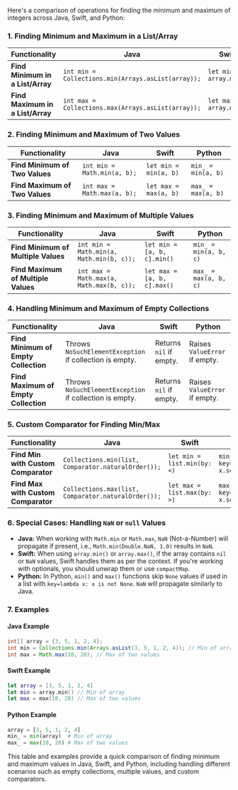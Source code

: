 Here's a comparison of operations for finding the minimum and maximum of integers across Java, Swift, and Python:

### 1. **Finding Minimum and Maximum in a List/Array**

| **Functionality**                   | **Java**                                   | **Swift**                                   | **Python**                        |
|-------------------------------------|--------------------------------------------|---------------------------------------------|-----------------------------------|
| **Find Minimum in a List/Array**    | `int min = Collections.min(Arrays.asList(array));` | `let min = array.min()`                   | `min_ = min(array)`               |
| **Find Maximum in a List/Array**    | `int max = Collections.max(Arrays.asList(array));` | `let max = array.max()`                   | `max_ = max(array)`               |

### 2. **Finding Minimum and Maximum of Two Values**

| **Functionality**                   | **Java**                                   | **Swift**                                   | **Python**                        |
|-------------------------------------|--------------------------------------------|---------------------------------------------|-----------------------------------|
| **Find Minimum of Two Values**      | `int min = Math.min(a, b);`                | `let min = min(a, b)`                       | `min_ = min(a, b)`                |
| **Find Maximum of Two Values**      | `int max = Math.max(a, b);`                | `let max = max(a, b)`                       | `max_ = max(a, b)`                |

### 3. **Finding Minimum and Maximum of Multiple Values**

| **Functionality**                   | **Java**                                   | **Swift**                                   | **Python**                        |
|-------------------------------------|--------------------------------------------|---------------------------------------------|-----------------------------------|
| **Find Minimum of Multiple Values** | `int min = Math.min(a, Math.min(b, c));`   | `let min = [a, b, c].min()`                 | `min_ = min(a, b, c)`             |
| **Find Maximum of Multiple Values** | `int max = Math.max(a, Math.max(b, c));`   | `let max = [a, b, c].max()`                 | `max_ = max(a, b, c)`             |

### 4. **Handling Minimum and Maximum of Empty Collections**

| **Functionality**                   | **Java**                                   | **Swift**                                   | **Python**                        |
|-------------------------------------|--------------------------------------------|---------------------------------------------|-----------------------------------|
| **Find Minimum of Empty Collection** | Throws `NoSuchElementException` if collection is empty. | Returns `nil` if empty.             | Raises `ValueError` if empty.     |
| **Find Maximum of Empty Collection** | Throws `NoSuchElementException` if collection is empty. | Returns `nil` if empty.             | Raises `ValueError` if empty.     |

### 5. **Custom Comparator for Finding Min/Max**

| **Functionality**                   | **Java**                                   | **Swift**                                   | **Python**                        |
|-------------------------------------|--------------------------------------------|---------------------------------------------|-----------------------------------|
| **Find Min with Custom Comparator** | `Collections.min(list, Comparator.naturalOrder());` | `let min = list.min(by: <)`           | `min_ = min(list, key=lambda x: x.some_attribute)` |
| **Find Max with Custom Comparator** | `Collections.max(list, Comparator.naturalOrder());` | `let max = list.max(by: >)`           | `max_ = max(list, key=lambda x: x.some_attribute)` |

### 6. **Special Cases: Handling `NaN` or `null` Values**

- **Java:** When working with `Math.min` or `Math.max`, `NaN` (Not-a-Number) will propagate if present, i.e., `Math.min(Double.NaN, 1.0)` results in `NaN`.
- **Swift:** When using `array.min()` or `array.max()`, if the array contains `nil` or `NaN` values, Swift handles them as per the context. If you're working with optionals, you should unwrap them or use `compactMap`.
- **Python:** In Python, `min()` and `max()` functions skip `None` values if used in a list with `key=lambda x: x is not None`. `NaN` will propagate similarly to Java.

### 7. **Examples**

#### Java Example
```java
int[] array = {3, 5, 1, 2, 4};
int min = Collections.min(Arrays.asList(3, 5, 1, 2, 4)); // Min of array
int max = Math.max(10, 20); // Max of two values
```

#### Swift Example
```swift
let array = [3, 5, 1, 2, 4]
let min = array.min() // Min of array
let max = max(10, 20) // Max of two values
```

#### Python Example
```python
array = [3, 5, 1, 2, 4]
min_ = min(array)  # Min of array
max_ = max(10, 20) # Max of two values
```

This table and examples provide a quick comparison of finding minimum and maximum values in Java, Swift, and Python, including handling different scenarios such as empty collections, multiple values, and custom comparators.